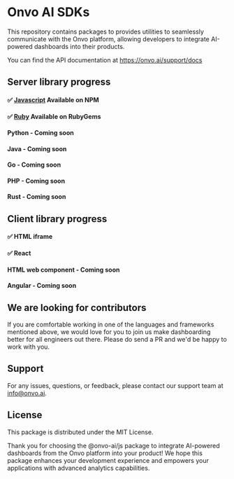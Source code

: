 # Onvo AI SDKs

This repository contains packages to provides utilities to seamlessly communicate with the Onvo platform, allowing developers to integrate AI-powered dashboards into their products.

You can find the API documentation at https://onvo.ai/support/docs

## Server library progress

#### ✅ [Javascript](https://www.npmjs.com/package/@onvo-ai/js) Available on NPM

#### ✅ [Ruby](https://rubygems.org/gems/onvo) Available on RubyGems

#### Python - Coming soon

#### Java - Coming soon

#### Go - Coming soon

#### PHP - Coming soon

#### Rust - Coming soon

## Client library progress

#### ✅ HTML iframe

#### ✅ React

#### HTML web component - Coming soon

#### Angular - Coming soon

## We are looking for contributors

If you are comfortable working in one of the languages and frameworks mentioned above, we would love for you to join us make dashboarding better for all engineers out there. Please do send a PR and we'd be happy to work with you.

## Support

For any issues, questions, or feedback, please contact our support team at info@onvo.ai.

## License

This package is distributed under the MIT License.

Thank you for choosing the @onvo-ai/js package to integrate AI-powered dashboards from the Onvo platform into your product! We hope this package enhances your development experience and empowers your applications with advanced analytics capabilities.
